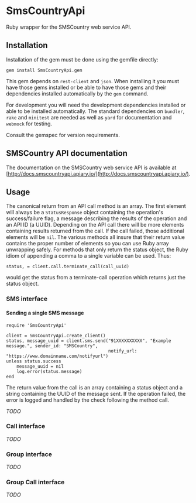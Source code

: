 # SmsCountryApi

Ruby wrapper for the SMSCountry web service API.

## Installation

Installation of the gem must be done using the gemfile directly:

    gem install SmsCountryApi.gem

This gem depends on `rest-client` and `json`. When installing it you must
have those gems installed or be able to have those gems and their dependencies
installed automatically by the `gem` command.

For development you will need the development dependencies installed or able to
be installed automatically. The standard dependencies on `bundler`, `rake` and
`minitest` are needed as well as `yard` for documentation and `webmock` for testing.

Consult the gemspec for version requirements.

## SMSCountry API documentation

The documentation on the SMSCountry web service API is available at
[http://docs.smscountryapi.apiary.io/](http://docs.smscountryapi.apiary.io/).

## Usage

The canonical return from an API call method is an array. The first element will always
be a `StatusResponse` object containing the operation's success/failure flag, a message
describing the results of the operation and an API ID (a UUID). Depending on the API call
there will be more elements containing results returned from the call. If the call failed,
those additional elements will be `nil`. The various methods all insure that their return
value contains the proper number of elements so you can use Ruby array unwrapping safely.
For methods that only return the status object, the Ruby idiom of appending a comma to a
single variable can be used. Thus:

    status, = client.call.terminate_call(call_uuid)

would get the status from a terminate-call operation which returns just the status object.

### SMS interface

#### Sending a single SMS message

    require 'SmsCountryApi'

    client = SmsCountryApi.create_client()
    status, message_uuid = client.sms.send("91XXXXXXXXXX", "Example message.", sender_id: "SMSCountry",
                                           notify_url: "https://www.domainname.com/notifyurl")
    unless status.success
        message_uuid = nil
        log.error(status.message)
    end

The return value from the call is an array containing a status object and a string containing the
UUID of the message sent. If the operation failed, the error is logged and handled by the check
following the method call.

*TODO*

### Call interface

*TODO*

### Group interface

*TODO*

### Group Call interface

*TODO*

